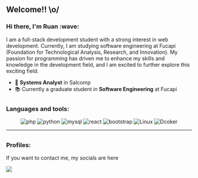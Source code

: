 ## Welcome!! \o/

<div>

  <h3>Hi there, I'm Ruan :wave: </h3>

  I am a full-stack development student with a strong interest in web development. Currently, I am studying software engineering at Fucapi (Foundation for Technological Analysis, Research, and Innovation). My passion for programming has driven me to enhance my skills and knowledge in the development field, and I am excited to further explore this exciting field.
  <br> 
</div>

- 🔭 **Systems Analyst** in Salcomp
- 📚 Currently a graduate student in **Software Engineering** at Fucapi


##

### Languages and tools:

  <div align="center">
      <img alt="php" src="https://img.shields.io/badge/php-00000F?style=for-the-badge&logo=php">
      <img alt="python" src="https://img.shields.io/badge/python-00000F?style=for-the-badge&logo=python">
      <img alt="mysql" src="https://img.shields.io/badge/MySQL-00000F?style=for-the-badge&logo=mysql&logoColor=white">
      <img alt="react" src="https://img.shields.io/badge/react.js-00000F?style=for-the-badge&logo=react">
      <img alt="bootstrap" src="https://img.shields.io/badge/bootstrap-00000F?style=for-the-badge&logo=bootstrap">
      <img alt="Linux" src="https://img.shields.io/badge/linux-00000F?style=for-the-badge&logo=linux">
      <img alt="Dcoker" src="https://img.shields.io/badge/docker-00000F?style=for-the-badge&logo=docker">
    </div>
    <hr height="1">
  </div>





##

### Profiles:

If you want to contact me, my socials are here

<a href="https://www.linkedin.com/in/ruanppereira/"><img src="https://img.shields.io/badge/linkedin-%230077B5.svg?style=for-the-badge&logo=linkedin&logoColor=white"/></a>


<!--

Here are some ideas to get you started:

- 🔭 I’m currently working on ...
- 🌱 I’m currently learning ...
- 👯 I’m looking to collaborate on ...
- 🤔 I’m looking for help with ...
- 💬 Ask me about ...
- 📫 How to reach me: ...
- 😄 Pronouns: ...
- ⚡ Fun fact: ...
-->
